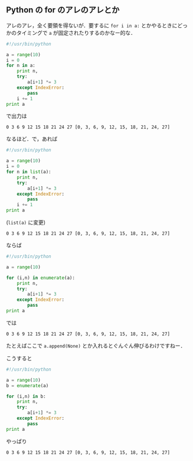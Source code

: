 Python の for のアレのアレとか
----------------------------------

アレのアレ，全く要領を得ないが．要するに `for i in a:` とかやるときにどっかのタイミングで
 `a` が固定されたりするのかなー的な．

```python
#!/usr/bin/python

a = range(10)
i = 0
for n in a:
    print n,
    try:
        a[i+1] *= 3
    except IndexError:
        pass
    i += 1
print a
```

で出力は

```
0 3 6 9 12 15 18 21 24 27 [0, 3, 6, 9, 12, 15, 18, 21, 24, 27]
```

なるほど．で，あれば

```python
#!/usr/bin/python

a = range(10)
i = 0
for n in list(a):
    print n,
    try:
        a[i+1] *= 3
    except IndexError:
        pass
    i += 1
print a
```

(`list(a)` に変更)

```
0 3 6 9 12 15 18 21 24 27 [0, 3, 6, 9, 12, 15, 18, 21, 24, 27]
```

ならば

```python
#!/usr/bin/python

a = range(10)

for (i,n) in enumerate(a):
    print n,
    try:
        a[i+1] *= 3
    except IndexError:
        pass
print a
```

では

```
0 3 6 9 12 15 18 21 24 27 [0, 3, 6, 9, 12, 15, 18, 21, 24, 27]
```

たとえばここで `a.append(None)` とか入れるとぐんぐん伸びるわけですねー．

こうすると

```python
#!/usr/bin/python

a = range(10)
b = enumerate(a)

for (i,n) in b:
    print n,
    try:
        a[i+1] *= 3
    except IndexError:
        pass
print a
```

やっぱり

```
0 3 6 9 12 15 18 21 24 27 [0, 3, 6, 9, 12, 15, 18, 21, 24, 27]
```
